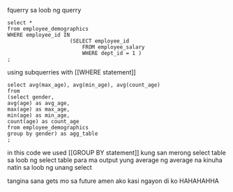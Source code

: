 fquerry sa loob ng querry


```
select *
from employee_demographics
WHERE employee_id IN 
					(SELECT employee_id
						FROM employee_salary
						WHERE dept_id = 1 )
;

```

using subquerries with [[WHERE statement]]

```
select avg(max_age), avg(min_age), avg(count_age)
from
(select gender, 
avg(age) as avg_age,
max(age) as max_age,
min(age) as min_age, 
count(age) as count_age
from employee_demographics
group by gender) as agg_table
;

```
in this code we used [[GROUP BY statement]] kung san merong select table sa loob ng select table para ma output yung average ng average na kinuha natin sa loob ng unang select

tangina sana gets mo sa future amen ako kasi ngayon di ko HAHAHAHHA